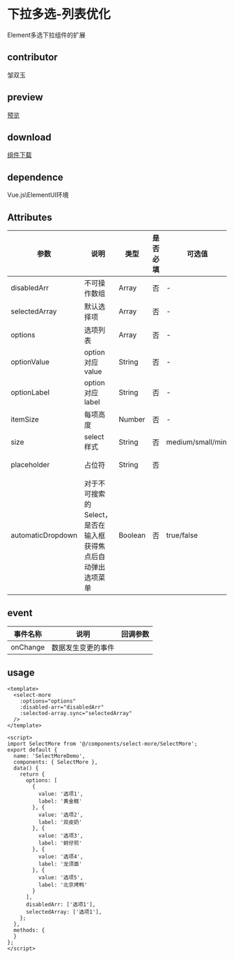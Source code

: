 # 下拉多选-列表优化
Element多选下拉组件的扩展
## contributor
邹双玉
## preview
[预览](./index.html#/components/select-more/SelectMoreDemo)

## download
[组件下载](./components/select-more.zip)

## dependence
Vue.js\ElementUI环境

## Attributes
| 参数 |	说明 |类型 |是否必填	| 可选值 | 默认值 |
| ---- | ---- |---- | ----   |----  |  --- |
| disabledArr       | 不可操作数组                                                 | Array   | 否       | -                 | []     |
| selectedArray     | 默认选择项                                                   | Array   | 否       | -                 | []     |
| options           | 选项列表                                                     | Array   | 否       | -                 | []     |
| optionValue       | option 对应value                                             | String  | 否       | -                 | value  |
| optionLabel       | option 对应label                                             | String  | 否       | -                 | label  |
| itemSize          | 每项高度                                                     | Number  | 否       | -                 | 34     |
| size              | select 样式                                                  | String  | 否       | medium/small/mini | small  |
| placeholder       | 占位符                                                       | String  | 否       |                   | 请选择 |
| automaticDropdown | 对于不可搜索的 Select，是否在输入框获得焦点后自动弹出选项菜单 | Boolean | 否       | true/false        | false  |


## event
| 事件名称 | 说明               | 回调参数 |
| -------- | ------------------ | -------- |
| onChange | 数据发生变更的事件 |          |

## usage
```vue
<template>
  <select-more
    :options="options"
    :disabled-arr="disabledArr"
    :selected-array.sync="selectedArray"
  />
</template>

<script>
import SelectMore from '@/components/select-more/SelectMore';
export default {
  name: 'SelectMoreDemo',
  components: { SelectMore },
  data() {
    return {
      options: [
        {
          value: '选项1',
          label: '黄金糕'
        }, {
          value: '选项2',
          label: '双皮奶'
        }, {
          value: '选项3',
          label: '蚵仔煎'
        }, {
          value: '选项4',
          label: '龙须面'
        }, {
          value: '选项5',
          label: '北京烤鸭'
        }
      ],
      disabledArr: ['选项1'],
      selectedArray: ['选项1'],
    };
  },
  methods: {
  }
};
</script>
```


